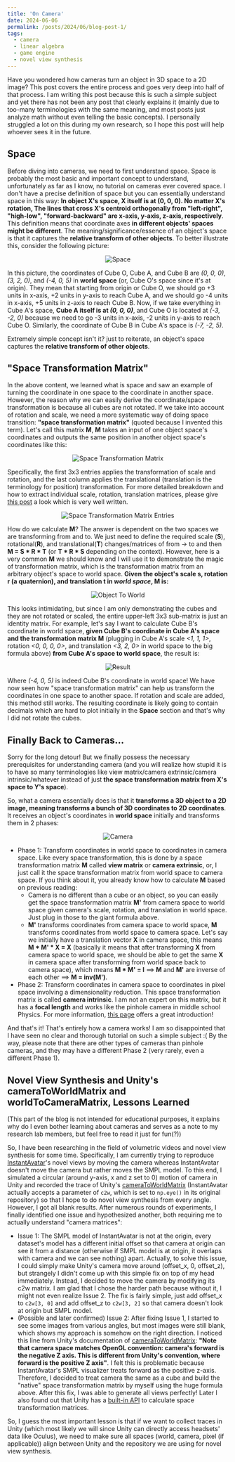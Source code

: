 ```yaml
---
title: 'On Camera'
date: 2024-06-06
permalink: /posts/2024/06/blog-post-1/
tags:
  - camera
  - linear algebra
  - game engine
  - novel view synthesis
---
```


Have you wondered how cameras turn an object in 3D space to a 2D image? This post covers the entire process and goes very
deep into half of that process. I am writing this post because this is such a simple subject and yet there has not been
any post that clearly explains it (mainly due to too-many terminologies with the same meaning, and most posts just analyze math without even
telling the basic concepts). I personally struggled a lot on this during my own research, so I hope this post will
help whoever sees it in the future.

## Space
Before diving into cameras, we need to first understand space. Space is probably the most basic and important concept to understand, unfortunately as far as I know, no tutorial on cameras
ever covered space. I don't have a precise definition of space but you can essentially understand space in this way:
**In object X's space, X itself is at (0, 0, 0). No matter X's rotation, The lines that cross X's centroid orthogonally
from "left-right", "high-low", "forward-backward" are x-axis, y-axis, z-axis, respectively**. This definition means that
coordinate axes **in different objects' spaces might be different**. The meaning/significance/essence of an object's space
is that it captures the **relative transform of other objects**. To better illustrate this, consider the following picture:

<p align="center">
  <img src="/images/blog_post_1/space.png" alt="Space"/>
</p>

In this picture, the coordinates of Cube O, Cube A, and Cube B are *(0, 0, 0)*, *(3, 2, 0)*, and *(-4, 0, 5)* in **world space**
(or, Cube O's space since it's at origin). They mean that starting from origin or Cube O, we should go +3 units in x-axis,
+2 units in y-axis to reach Cube A, and we should go -4 units in x-axis, +5 units in z-axis to reach Cube B. Now, if we take
everything in Cube A's space, **Cube A itself is at *(0, 0, 0)***, and Cube O is located at *(-3, -2, 0)* because we need to
go -3 units in x-axis, -2 units in y-axis to reach Cube O. Similarly, the coordinate of Cube B in Cube A's space is
*(-7, -2, 5)*.

Extremely simple concept isn't it? just to reiterate, an object's space captures the **relative transform of other objects**.

## "Space Transformation Matrix"
In the above content, we learned what is space and saw an example of turning the coordinate in one space to the coordinate
in another space. However, the reason why we can easily derive the coordinate/space transformation is because all cubes are
not rotated. If we take into account of rotation and scale, we need a more systematic way of doing space transition:
**"space transformation matrix"** (quoted because I invented this term). Let's call this matrix **M**, **M** takes an
input of one object space's coordinates and outputs the same position in another object space's coordinates like this:

<p align="center">
  <img src="/images/blog_post_1/space_transformation_matrix.png" alt="Space Transformation Matrix"/>
</p>

Specifically, the first 3x3 entries applies the transformation of scale and rotation, and the last column applies the
translational (translation is the terminology for position) transformation. For more detailed breakdown and how to extract individual scale, rotation, translation matrices,
please give [this post](https://www.brainvoyager.com/bv/doc/UsersGuide/CoordsAndTransforms/SpatialTransformationMatrices.html)
a look which is very well written.

<p align="center">
  <img src="/images/blog_post_1/space_transformation_matrix_entries.png" alt="Space Transformation Matrix Entries"/>
</p>

How do we calculate **M**? The answer is dependent on the two spaces we are transforming from and to. We just need to
define the required scale (**S**), rotational(**R**), and translational(**T**) changes/matrices of from -> to and then
**M = S * R * T** (or **T * R * S** depending on the context). However, here
is a very common **M** we should know and I will use it to demonstrate the magic of transformation matrix, which is the
transformation matrix from an arbitrary object's space to world space. **Given the object's scale s, rotation r (a quaternion),
and translation t in *world space*, M is:**

<p align="center">
  <img src="/images/blog_post_1/object_to_world.png" alt="Object To World"/>
</p>

This looks intimidating, but since I am only demonstrating the cubes and they are not rotated or scaled, the entire upper-left 3x3
sub-matrix is just an identity matrix. For example, let's say I want to calculate Cube B's coordinate in world space, **given Cube
B's coordinate in Cube A's space and the transformation matrix M** (plugging in Cube A's scale *<1, 1, 1>*, rotation *<0, 0, 0, 0>*,
and translation *<3, 2, 0>* in world space to the big formula above) **from Cube A's space to world space**, the result is:

<p align="center">
  <img src="/images/blog_post_1/result.png" alt="Result"/>
</p>

Where *(-4, 0, 5)* is indeed Cube B's coordinate in world space! We have now seen how "space transformation matrix" can
help us transform the coordinates in one space to another space. If rotation and scale are added, this method still works.
The resulting coordinate is likely going to contain decimals which are hard to plot initially in the **Space** section and
that's why I did not rotate the cubes.

## Finally Back to Cameras...
Sorry for the long detour! But we finally possess the necessary prerequisites for understanding camera (and you will realize
how stupid it is to have so many terminologies like view matrix/camera extrinsic/camera intrinsic/whatever instead of just
**the space transformation matrix from X's space to Y's space**).

So, what a camera essentially does is that it **transforms a 3D object to a 2D image, meaning transforms a bunch of 3D coordinates
to 2D coordinates**. It receives an object's coordinates in **world space** initially and transforms them in 2 phases:

<p align="center">
  <img src="/images/blog_post_1/camera.jpg" alt="Camera"/>
</p>

- Phase 1: Transform coordinates in world space to coordinates in camera space. Like every space transformation, this is
done by a space transformation matrix **M** called **view matrix** or **camera extrinsic**, or, I just call it the space transformation
matrix from world space to camera space. If you think about it, you already know how to calculate **M** based on previous
reading:
  - Camera is no different than a cube or an object, so you can easily get the space transformation matrix **M'** from camera
  space to world space given camera's scale, rotation, and translation in world space. Just plug in those to the giant formula
  above.
  - **M'** transforms coordinates from camera space to world space, **M** transforms coordinates from world space to camera space. Let's
  say we initially have a translation vector **X** in camera space, this means **M * M' * X = X** (basically it means that
  after transforming **X** from camera space to world space, we should be able to get the same **X** in camera space after
  transforming from world space back to camera space), which means **M * M' = I** ==> **M** and **M'** are inverse of each other
  ==> **M = inv(M')**.
- Phase 2: Transform coordinates in camera space to coordinates in pixel space involving a dimensionality reduction. This space transformation matrix is called
**camera intrinsic**. I am not an expert on this matrix, but it has a **focal length** and works like the pinhole camera in
middle school Physics. For more information, [this page](https://ksimek.github.io/2013/08/13/intrinsic/) offers a great introduction!

And that's it! That's entirely how a camera works! I am so disappointed that I have seen no clear and thorough tutorial on
such a simple subject :( By the way, please note that there are other types of cameras than pinhole cameras, and they may
have a different Phase 2 (very rarely, even a different Phase 1).

## Novel View Synthesis and Unity's cameraToWorldMatrix and worldToCameraMatrix, Lessons Learned
(This part of the blog is not intended for educational purposes, it explains why do I even bother learning about cameras
and serves as a note to my research lab members, but feel free to read it just for fun(?))

So, I have been researching in the field of volumetric videos and novel view synthesis for some time. Specifically, I am
currently trying to reproduce [InstantAvatar](https://tijiang13.github.io/InstantAvatar/)'s novel views by moving the camera
whereas InstantAvatar doesn't move the camera but rather moves the SMPL model. To this end, I simulated a circular (around
y-axis, x and z set to 0) motion of camera in Unity and recorded the trace of Unity's [cameraToWorldMatrix](https://docs.unity3d.com/ScriptReference/Camera-cameraToWorldMatrix.html)
(InstantAvatar actually accepts a parameter of `c2w`, which is set to `np.eye()` in its original repository) so that I
hope to do novel view synthesis from every angle. However, I got all blank results. After numerous rounds of experiments,
I finally identified one issue and hypothesized another, both requiring me to actually understand "camera matrices":
- Issue 1: The SMPL model of InstantAvatar is not at the origin, every dataset's model has a different initial offset so
that camera at origin can see it from a distance (otherwise if SMPL model is at origin, it overlaps with camera and we can
see nothing) apart. Actually, to solve this issue, I could simply make Unity's camera move around (offset_x, 0, offset_z), but
strangely I didn't come up with this simple fix on top of my head immediately. Instead, I decided to move the camera by
modifying its c2w matrix. I am glad that I chose the harder path because without it, I might not even realize Issue 2.
The fix is fairly simple, just add offset_x to `c2w[3, 0]` and add offset_z to `c2w[3, 2]` so that camera doesn't look at
origin but SMPL model.
- (Possible and later confirmed) Issue 2: After fixing Issue 1, I started to see some images from various angles, but
most images were still blank, which shows my approach is somehow on the right direction. I noticed this line from Unity's
documentation of [cameraToWorldMatrix](https://docs.unity3d.com/ScriptReference/Camera-cameraToWorldMatrix.html):
**"Note that camera space matches OpenGL convention: camera's forward is the negative Z axis. This is different from Unity's
convention, where forward is the positive Z axis"**. I felt this is problematic because InstantAvatar's SMPL visualizer
treats forward as the positive z-axis. Therefore, I decided to treat camera the same as a cube and build the "native" space
transformation matrix by myself using the huge formula above. After this fix, I was able to generate all views perfectly!
Later I also found out that Unity has a [built-in API](https://docs.unity3d.com/ScriptReference/Matrix4x4.TRS.html) to
calculate space transformation matrices.

So, I guess the most important lesson is that if we want to collect traces in Unity (which most likely we will since Unity
can directly access headsets' data like Oculus), we need to make sure all spaces (world, camera, pixel (if applicable)) align
between Unity and the repository we are using for novel view synthesis.